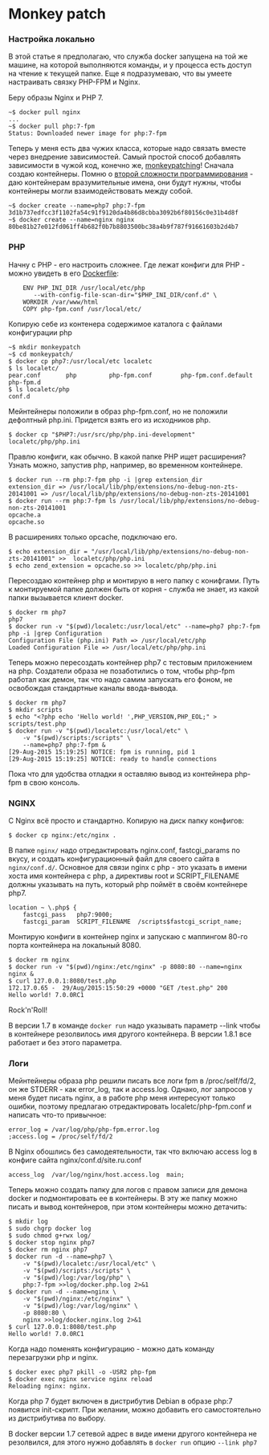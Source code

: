 Monkey patch
========

### Настройка локально

В этой статье я предполагаю, что служба docker запущена на той же машине, на которой выполняются команды, и у процесса есть доступ на чтение к текущей папке. Еще я подразумеваю, что вы умеете настраивать связку PHP-FPM и Nginx.

Беру образы Nginx и PHP 7.
```
~$ docker pull nginx
...
~$ docker pull php:7-fpm
Status: Downloaded newer image for php:7-fpm
```

Теперь у меня есть два чужих класса, которые надо связать вместе через внедрение зависимостей. Самый простой способ добавлять зависимости в чужой код, конечно же, [monkeypatching](https://ru.wikipedia.org/wiki/Monkey_patch)!
Сначала создаю контейнеры. Помню о [второй сложности программирования](http://martinfowler.com/bliki/TwoHardThings.html) - даю контейнерам вразумительные имена, они будут нужны, чтобы контейнеры могли взаимодействовать между собой.
```
~$ docker create --name=php7 php:7-fpm
3d1b737edfcc3f1102fa54c91f9120da4b86d8cbba3092b6f80156c0e31b4d8f
~$ docker create --name=nginx nginx
80be81b27e012fd061ff4b682f0b7b8803500bc38a4b9f787f91661603b2d4b7
```

### PHP

Начну с PHP - его настроить сложнее. Где лежат конфиги для PHP - можно увидеть в его [Dockerfile](https://github.com/docker-library/php/blob/f5e091ac3815dce80ca496298e0cb94638844b10/7.0/fpm/Dockerfile):
```
	ENV PHP_INI_DIR /usr/local/etc/php
	   --with-config-file-scan-dir="$PHP_INI_DIR/conf.d" \
	WORKDIR /var/www/html
	COPY php-fpm.conf /usr/local/etc/
```
Копирую себе из контенера содержимое каталога с файлами конфигурации php
```
~$ mkdir monkeypatch
~$ cd monkeypatch/
$ docker cp php7:/usr/local/etc localetc
$ ls localetc/
pear.conf		php			php-fpm.conf		php-fpm.conf.default	php-fpm.d
$ ls localetc/php
conf.d
```
Мейнтейнеры положили в образ php-fpm.conf, но не положили дефолтный php.ini. Придется взять его из исходников php.

	$ docker cp "$PHP7:/usr/src/php/php.ini-development" localetc/php/php.ini

Правлю конфиги, как обычно. В какой папке PHP ищет расширения?
Узнать можно, запустив php, например, во временном контейнере.
```
$ docker run --rm php:7-fpm php -i |grep extension_dir
extension_dir => /usr/local/lib/php/extensions/no-debug-non-zts-20141001 => /usr/local/lib/php/extensions/no-debug-non-zts-20141001
$ docker run --rm php:7-fpm ls /usr/local/lib/php/extensions/no-debug-non-zts-20141001
opcache.a
opcache.so
```
В расширениях только opcache, подключаю его. 
```
$ echo extension_dir = "/usr/local/lib/php/extensions/no-debug-non-zts-20141001" >>  localetc/php/php.ini
$ echo zend_extension = opcache.so >> localetc/php/php.ini
```
Пересоздаю контейнер php и монтирую в него папку с конифгами. Путь к монтируемой папке должен быть от корня - служба не знает, из какой папки вызывается клиент docker.
```
$ docker rm php7
php7
$ docker run -v "$(pwd)/localetc:/usr/local/etc" --name=php7 php:7-fpm php -i |grep Configuration
Configuration File (php.ini) Path => /usr/local/etc/php
Loaded Configuration File => /usr/local/etc/php/php.ini
```
Теперь можно пересоздать контейнер php7 с тестовым приложением на php. Создатели образа не позаботились о том, чтобы php-fpm работал как демон, так что надо самим запускать его фоном, не освобождая стандартные каналы ввода-вывода.
```
$ docker rm php7
$ mkdir scripts
$ echo "<?php echo 'Hello world! ',PHP_VERSION,PHP_EOL;" > scripts/test.php
$ docker run -v "$(pwd)/localetc:/usr/local/etc" \
	-v "$(pwd)/scripts:/scripts" \
	--name=php7 php:7-fpm &
[29-Aug-2015 15:19:25] NOTICE: fpm is running, pid 1
[29-Aug-2015 15:19:25] NOTICE: ready to handle connections
```
Пока что для удобства отладки я оставляю вывод из контейнера php-fpm в свою консоль.

### NGINX

С Nginx всё просто и стандартно. Копирую на диск папку конфигов:
```
$ docker cp nginx:/etc/nginx .	
```
В папке `nginx/` надо отредактировать nginx.conf, fastcgi_params по вкусу, и создать конфигурационный файл для своего сайта в `nginx/conf.d/`.
Основное для связи nginx с php - это указать в имени хоста имя контейнера с php, а директивы root и SCRIPT_FILENAME должны указывать на путь, который php поймёт в своём контейнере php7.

    location ~ \.php$ {
        fastcgi_pass   php7:9000;
        fastcgi_param  SCRIPT_FILENAME  /scripts$fastcgi_script_name;

Монтирую конфиги в контейнер nginx и запускаю с маппингом 80-го порта контейнера на локальный 8080. 

```
$ docker rm nginx
$ docker run -v "$(pwd)/nginx:/etc/nginx" -p 8080:80 --name=nginx nginx &
$ curl 127.0.0.1:8080/test.php
172.17.0.65 -  29/Aug/2015:15:50:29 +0000 "GET /test.php" 200
Hello world! 7.0.0RC1
```
Rock'n'Roll!

В версии 1.7 в команде `docker run` надо указывать параметр --link чтобы в контейнере резолвилось имя другого контейнера. В версии 1.8.1 все работает и без этого параметра.

### Логи

Мейнтейнеры образа php решили писать все логи fpm в /proc/self/fd/2, он же STDERR - как error_log, так и access.log. Однако, лог запросов у меня будет писать nginx, а в работе php меня интересуют только ошибки, поэтому предлагаю отредактировать localetc/php-fpm.conf и написать что-то привычное:

	error_log = /var/log/php/php-fpm.error.log
	;access.log = /proc/self/fd/2 

В Nginx обошлись без самодеятельности, так что включаю access log в конфиге сайта nginx/conf.d/site.ru.conf

    access_log  /var/log/nginx/host.access.log  main;

Теперь можно создать папку для логов c правом записи для демона docker и подмонтировать ее в контейнеры. 
В эту же папку можно писать и вывод контейнеров, при этом контейнеры можно детачить:
```
$ mkdir log
$ sudo chgrp docker log
$ sudo chmod g+rwx log/
$ docker stop nginx php7
$ docker rm nginx php7
$ docker run -d --name=php7 \
	-v "$(pwd)/localetc:/usr/local/etc" \
	-v "$(pwd)/scripts:/scripts" \
	-v "$(pwd)/log:/var/log/php" \
	php:7-fpm >>log/docker.php.log 2>&1
$ docker run -d --name=nginx \
	-v "$(pwd)/nginx:/etc/nginx" \
	-v "$(pwd)/log:/var/log/nginx" \
	-p 8080:80 \
	nginx >>log/docker.nginx.log 2>&1
$ curl 127.0.0.1:8080/test.php
Hello world! 7.0.0RC1
```

Когда надо поменять конфигурацию - можно дать команду перезагрузки php и nginx.
```
$ docker exec php7 pkill -o -USR2 php-fpm
$ docker exec nginx service nginx reload
Reloading nginx: nginx.
```
Когда php 7 будет включен в дистрибутив Debian в образе php:7 появится init-скрипт. При желании, можно добавить его самостоятельно из дистрибутива по выбору.

В docker версии 1.7 сетевой адрес в виде имени другого контейнера не резолвился, для этого нужно добавлять в `docker run` опцию `--link php7`
